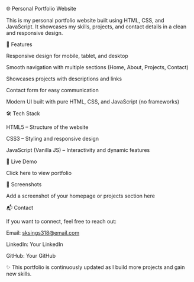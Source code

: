 🌐 Personal Portfolio Website

This is my personal portfolio website built using HTML, CSS, and JavaScript.
It showcases my skills, projects, and contact details in a clean and responsive design.

🚀 Features

Responsive design for mobile, tablet, and desktop

Smooth navigation with multiple sections (Home, About, Projects, Contact)

Showcases projects with descriptions and links

Contact form for easy communication

Modern UI built with pure HTML, CSS, and JavaScript (no frameworks)

🛠️ Tech Stack

HTML5 – Structure of the website

CSS3 – Styling and responsive design

JavaScript (Vanilla JS) – Interactivity and dynamic features


🔗 Live Demo

Click here to view portfolio

📸 Screenshots

Add a screenshot of your homepage or projects section here

📬 Contact

If you want to connect, feel free to reach out:

Email: sksings318@email.com

LinkedIn: Your LinkedIn

GitHub: Your GitHub

✨ This portfolio is continuously updated as I build more projects and gain new skills.
